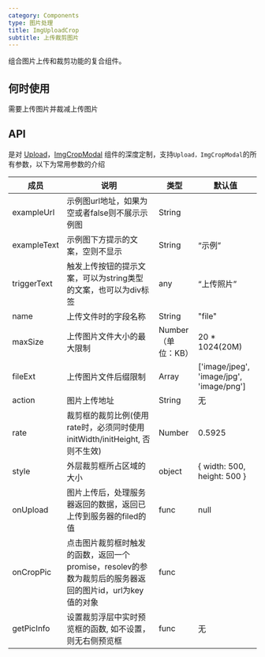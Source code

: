 ```yaml
---
category: Components
type: 图片处理
title: ImgUploadCrop
subtitle: 上传裁剪图片
---
```


组合图片上传和裁剪功能的复合组件。

## 何时使用

需要上传图片并裁减上传图片

## API

是对 [Upload](http://1x.ant.design/components/upload)，[ImgCropModal](/components/img-crop-modal/) 组件的深度定制，支持`Upload，ImgCropModal`的所有参数，以下为常用参数的介绍


| 成员        | 说明           | 类型               | 默认值       |
|-------------|----------------|--------------------|--------------|
| exampleUrl | 示例图url地址，如果为空或者false则不展示示例图 | String | |
| exampleText | 示例图下方提示的文案，空则不显示 | String | “示例” |
| triggerText | 触发上传按钮的提示文案，可以为string类型的文案，也可以为div标签 | any | “上传照片” |
| name | 上传文件时的字段名称 | String | "file" |
| maxSize | 上传图片文件大小的最大限制 | Number（单位：KB） | 20 * 1024(20M) |
| fileExt | 上传图片文件后缀限制 | Array | ['image/jpeg', 'image/jpg', 'image/png'] |
| action | 图片上传地址 | String| 无|
| rate | 裁剪框的裁剪比例(使用rate时，必须同时使用initWidth/initHeight, 否则不生效)| Number | 0.5925 |
| style | 外层裁剪框所占区域的大小| object | { width: 500, height: 500 } |
| onUpload | 图片上传后，处理服务器返回的数据，返回已上传到服务器的filed的值 | func| null |
| onCropPic | 点击图片裁剪框时触发的函数，返回一个promise，resolev的参数为裁剪后的服务器返回的图片id，url为key值的对象 | func | |
| getPicInfo | 设置裁剪浮层中实时预览框的函数, 如不设置，则无右侧预览框 | func | 无 |
